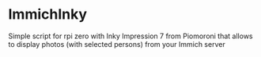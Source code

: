 # ImmichInky
Simple script for rpi zero with Inky Impression 7 from Piomoroni that allows to display photos (with selected persons) from your Immich server


